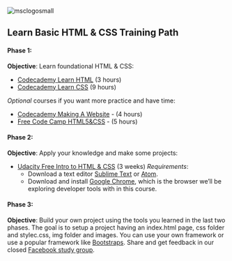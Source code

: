 ![msclogosmall](https://user-images.githubusercontent.com/10580157/30502470-34ccaf88-9a1b-11e7-9b97-836f4ac2e8a6.png)


##  Learn Basic HTML & CSS Training Path
#### __Phase 1__: 
__Objective__: Learn foundational HTML & CSS:
* [Codecademy Learn HTML]  (3 hours)
* [Codecademy Learn CSS] (9 hours)
    
_Optional_ courses if you want more practice and have time: 
* [Codecademy Making A Website] - (4 hours)
* [Free Code Camp HTML5&CSS] - (5 hours)

#### __Phase 2__:
__Objective__: Apply your knowledge and make some projects:
* [Udacity Free Intro to HTML & CSS] (3 weeks)
_Requirements_:
    * Download a text editor [Sublime Text] or [Atom].
    * Download and install [Google Chrome], which is the browser we’ll be exploring developer tools with in this course.
  
#### __Phase 3__:
__Objective__: Build your own project using the tools you learned in the last two phases. The goal is to setup a project having an index.html page, css folder and stylec.css, img folder and images. You can use your own framework or use a popular framework like [Bootstraps]. Share and get feedback in our closed [Facebook study group]. 
    
    
[Codecademy Learn HTML]: <https://www.codecademy.com/learn/learn-html>
[Codecademy Learn CSS]: <https://www.codecademy.com/learn/learn-css>
[Codecademy Making A Website]: <https://www.codecademy.com/learn/make-a-website>
[Free Code Camp HTML5&CSS]: <https://www.freecodecamp.org/challenges/say-hello-to-html-elements>

[Udacity Free Intro to HTML & CSS]: <https://www.udacity.com/course/intro-to-html-and-css--ud304>
[Sublime Text]: <http://www.sublimetext.com/>
[Atom]: <https://atom.io/>
[Google Chrome]: <https://www.google.com/intl/en/chrome/browser/>
[Facebook study group]: <https://www.facebook.com/groups/MilSpouseCodersStudyGroup/>
[Bootstraps]: <http://getbootstrap.com/>

